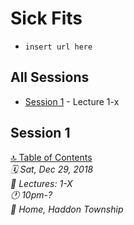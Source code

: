 # Sick Fits
* ```insert url here```

## All Sessions
* [Session 1](#session-1) - Lecture 1-x

## Session 1
[🔝 Table of Contents](#all-sessions)<br>
*🗓 Sat, Dec 29, 2018* <br>
*💬 Lectures: 1-X* <br>
*🕐 10pm-?* <br>
*📍 Home, Haddon Township* <br>